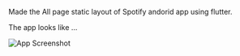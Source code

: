 Made the All page static layout of Spotify andorid app using flutter.

The app looks like ...

![App Screenshot]([screenshots/app_screenshot.png](https://github.com/SujalJoshi2003/SpotifyStaticLayout/blob/main/demo.png))
